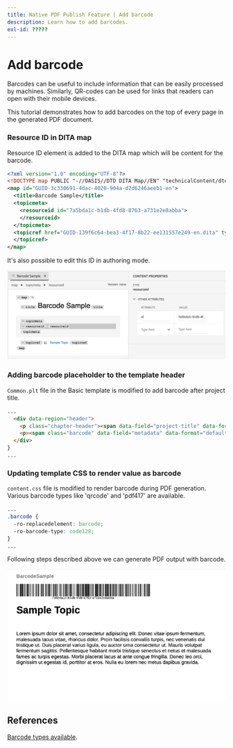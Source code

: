 ```yaml
---
title: Native PDF Publish Feature | Add barcode
description: Learn how to add barcodes.
exl-id: ?????
---
```

# Add barcode 

Barcodes can be useful to include information that can be easily processed by machines. Similarly, QR-codes can be used for links that readers can open with their mobile devices. 

This tutorial demonstrates how to add barcodes on the top of every page in the generated PDF document. 


### Resource ID in DITA map

Resource ID element is added to the DITA map which will be content for the barcode. 

```xml
<?xml version="1.0" encoding="UTF-8"?>
<!DOCTYPE map PUBLIC "-//OASIS//DTD DITA Map//EN" "technicalContent/dtd/map.dtd">
<map id="GUID-3c330691-4dac-4020-904a-d2d6246aeeb1-en">
  <title>Barcode Sample</title>
  <topicmeta>
    <resourceid id="7a5bda1c-b1db-4fd8-8763-a731e2e8abba">
    </resourceid>
  </topicmeta>
  <topicref href="GUID-139f6c64-bea3-4f17-8b22-ee131557e249-en.dita" type="topic">
  </topicref>
</map>  
```

It's also possible to edit this ID in authoring mode. 

<img src="./assets/barcode-map.png" alt="Sample output with barcode" width=700>


### Adding barcode placeholder to the template header

`Common.plt` file in the Basic template is modified to add barcode after project title.  

```html
...
  <div data-region="header">
    <p class="chapter-header"><span data-field="project-title" data-format="default">Project Title</span> </p>
    <p><span class="barcode" data-field="metadata" data-format="default" data-subtype="//resourceid/@id">Resource ID (barcode)</span></p>
  </div>
} 
...
```


### Updating template CSS to render value as barcode

`content.css` file is modified to render barcode during PDF generation. Various barcode types like 'qrcode' and 'pdf417' are available.  


```css
...
.barcode {
  -ro-replacedelement: barcode;
  -ro-barcode-type: code128;
}
...
```

Following steps described above we can generate PDF output with barcode. 

<img src="./assets/barcode-output-sample.png" alt="Sample output with barcode" width=700>


## References 

[Barcode types available](https://www.pdfreactor.com/samples/#av_section_6).

